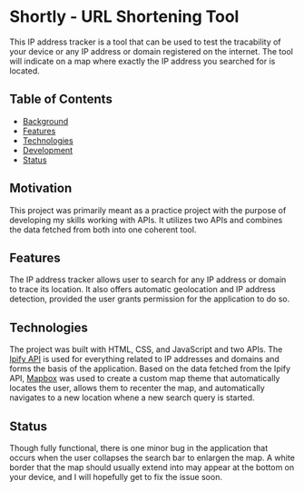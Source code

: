# Shortly - URL Shortening Tool

This IP address tracker is a tool that can be used to test the tracability of your device or any IP address or domain registered on the internet. The tool will indicate on a map where exactly the IP address you searched for is located.

## Table of Contents

* [Background](#background)
* [Features](#features)
* [Technologies](#technologies)
* [Development](#development)
* [Status](#status)

## Motivation

This project was primarily meant as a practice project with the purpose of developing my skills working with APIs. It utilizes two APIs and combines the data fetched from both into one coherent tool.

## Features

The IP address tracker allows user to search for any IP address or domain to trace its location. It also offers automatic geolocation and IP address detection, provided the user grants permission for the application to do so.

## Technologies

The project was built with HTML, CSS, and JavaScript and two APIs. The [Ipify API](https://geo.ipify.org/) is used for everything related to IP addresses and domains and forms the basis of the application. Based on the data fetched from the Ipify API, [Mapbox](https://www.mapbox.com/) was used to create a custom map theme that automatically locates the user, allows them to recenter the map, and automatically navigates to a new location whene a new search query is started.

## Status

Though fully functional, there is one minor bug in the application that occurs when the user collapses the search bar to enlargen the map. A white border that the map should usually extend into may appear at the bottom on your device, and I will hopefully get to fix the issue soon.
